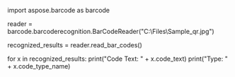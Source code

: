 import aspose.barcode as barcode

reader = barcode.barcoderecognition.BarCodeReader("C:\\Files\\Sample_qr.jpg")

recognized_results = reader.read_bar_codes()

for x in recognized_results:
    print("Code Text: " + x.code_text)
    print("Type: " + x.code_type_name)
